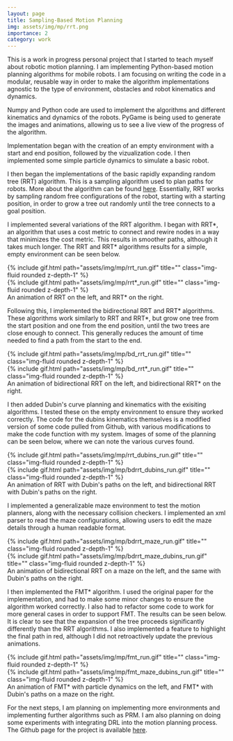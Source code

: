 ```yaml
---
layout: page
title: Sampling-Based Motion Planning
img: assets/img/mp/rrt.png
importance: 2
category: work
---
```


This is a work in progress personal project that I started to teach myself about robotic motion planning. I am implementing Python-based motion planning algorithms for mobile robots. I am focusing on writing the code in a modular, reusable way in order to make the algorithm implementations agnostic to the type of environment, obstacles and robot kinematics and dynamics.

Numpy and Python code are used to implement the algorithms and different kinematics and dynamics of the robots. PyGame is being used to generate the images and animations, allowing us to see a live view of the progress of the algorithm.

Implementation began with the creation of an empty environment with a start and end position, followed by the vizualization code. I then implemented some simple particle dynamics to simulate a basic robot.

I then began the implementations of the basic rapidly expanding random tree (RRT) algorithm. This is a sampling algorithm used to plan paths for robots. More about the algorithm can be found <a href="https://lavalle.pl/rrt/">here</a>. Essentially, RRT works by sampling random free configurations of the robot, starting with a starting position, in order to grow a tree out randomly until the tree connects to a goal position.

I implemented several variations of the RRT algorithm. I began with RRT\*, an algorithm that uses a cost metric to connect and rewire nodes in a way that minimizes the cost metric. This results in smoother paths, although it takes much longer. The RRT and RRT\* algorithms results for a simple, empty environment can be seen below.

<div class="row">
    <div class="col-sm mt-3 mt-md-0">
        {% include gif.html path="assets/img/mp/rrt_run.gif" title="" class="img-fluid rounded z-depth-1" %}
    </div>
    <div class="col-sm mt-3 mt-md-0">
        {% include gif.html path="assets/img/mp/rrt*_run.gif" title="" class="img-fluid rounded z-depth-1" %}
    </div>
</div>
<div class="caption">
    An animation of RRT on the left, and RRT* on the right.
</div>

Following this, I implemented the bidirectional RRT and RRT\* algorithms. These algorithms work similarly to RRT and RRT\*, but grow one tree from the start position and one from the end position, until the two trees are close enough to connect. This generally reduces the amount of time needed to find a path from the start to the end.

<div class="row">
    <div class="col-sm mt-3 mt-md-0">
        {% include gif.html path="assets/img/mp/bd_rrt_run.gif" title="" class="img-fluid rounded z-depth-1" %}
    </div>
    <div class="col-sm mt-3 mt-md-0">
        {% include gif.html path="assets/img/mp/bd_rrt*_run.gif" title="" class="img-fluid rounded z-depth-1" %}
    </div>
</div>
<div class="caption">
    An animation of bidirectional RRT on the left, and bidirectional RRT* on the right.
</div>

I then added Dubin's curve planning and kinematics with the exisiting algorithms. I tested these on the empty environment to ensure they worked correctly. The code for the dubins kinematics themselves is a modified version of some code pulled from Github, with various modifications to make the code function with my system. Images of some of the planning can be seen below, where we can note the various curves found.

<div class="row">
    <div class="col-sm mt-3 mt-md-0">
        {% include gif.html path="assets/img/mp/rrt_dubins_run.gif" title="" class="img-fluid rounded z-depth-1" %}
    </div>
    <div class="col-sm mt-3 mt-md-0">
        {% include gif.html path="assets/img/mp/bdrrt_dubins_run.gif" title="" class="img-fluid rounded z-depth-1" %}
    </div>
</div>
<div class="caption">
    An animation of RRT with Dubin's paths on the left, and bidirectional RRT with Dubin's paths on the right.
</div>

I implemented a generalizable maze environment to test the motion planners, along with the necessary collision checkers. I implemented an xml parser to read the maze configurations, allowing users to edit the maze details through a human readable format.

<div class="row">
    <div class="col-sm mt-3 mt-md-0">
        {% include gif.html path="assets/img/mp/bdrrt_maze_run.gif" title="" class="img-fluid rounded z-depth-1" %}
    </div>
    <div class="col-sm mt-3 mt-md-0">
        {% include gif.html path="assets/img/mp/bdrrt_maze_dubins_run.gif" title="" class="img-fluid rounded z-depth-1" %}
    </div>
</div>
<div class="caption">
    An animation of bidirectional RRT on a maze on the left, and the same with Dubin's paths on the right.
</div>

I then implemented the FMT* algorithm. I used the original paper for the implementation, and had to make some minor changes to ensure the algorithm worked correctly. I also had to refactor some code to work for more general cases in order to support FMT. The results can be seen below. It is clear to see that the expansion of the tree proceeds significantly differently than the RRT algorithms. I also implemented a feature to highlight the final path in red, although I did not retroactively update the previous animations.

<div class="row">
    <div class="col-sm mt-3 mt-md-0">
        {% include gif.html path="assets/img/mp/fmt_run.gif" title="" class="img-fluid rounded z-depth-1" %}
    </div>
    <div class="col-sm mt-3 mt-md-0">
        {% include gif.html path="assets/img/mp/fmt_maze_dubins_run.gif" title="" class="img-fluid rounded z-depth-1" %}
    </div>
</div>
<div class="caption">
    An animation of FMT* with particle dynamics on the left, and FMT* with Dubin's paths on a maze on the right.
</div>

For the next steps, I am planning on implementing more environments and implementing further algorithms such as PRM. I am also planning on doing some experiments with integrating DRL into the motion planning process. The Github page for the project is available <a href="https://github.com/lanton97/motion-planning">here</a>.
